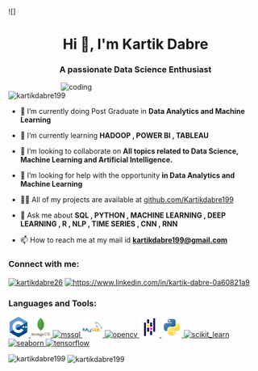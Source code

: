![]
<h1 align="center">Hi 👋, I'm Kartik Dabre</h1>
<h3 align="center">A passionate Data Science Enthusiast</h3>
<img align ="right" alt ="coding" width="400" src="https://camo.githubusercontent.com/e980be186738d95527c09835a4b363eceefe8750a96b65fd8b1293502de53c9b/68747470733a2f2f7374617469632e7769787374617469632e636f6d2f6d656469612f3365393962395f66353361316361623935616534646664393338613162663661316136326634397e6d76322e676966">
<p align="left"> <img src="https://komarev.com/ghpvc/?username=kartikdabre199&label=Profile%20views&color=0e75b6&style=flat" alt="kartikdabre199" /> </p>


- 🔭 I’m currently doing Post Graduate in **Data Analytics and Machine Learning**

- 🌱 I’m currently learning **HADOOP , POWER BI , TABLEAU**

- 👯 I’m looking to collaborate on **All topics related to Data Science, Machine Learning and Artificial Intelligence.**

- 🤝 I’m looking for help with the opportunity **in Data Analytics and Machine Learning**

- 👨‍💻 All of my projects are available at [github.com/Kartikdabre199](github.com/Kartikdabre199)

- 💬 Ask me about **SQL , PYTHON , MACHINE LEARNING , DEEP LEARNING , R , NLP , TIME SERIES , CNN , RNN**

- 📫 How to reach me at my mail id **kartikdabre199@gmail.com**

<h3 align="left">Connect with me:</h3>
<p align="left">
<a href="https://twitter.com/kartikdabre26" target="blank"><img align="center" src="https://raw.githubusercontent.com/rahuldkjain/github-profile-readme-generator/master/src/images/icons/Social/twitter.svg" alt="kartikdabre26" height="30" width="40" /></a>
<a href="https://linkedin.com/in/https://www.linkedin.com/in/kartik-dabre-0a60821a9" target="blank"><img align="center" src="https://www.google.com/url?sa=i&url=https%3A%2F%2Fwww.pinterest.com%2Fpin%2F59813501292017265%2F&psig=AOvVaw2k6LPPT4FQwqub8SStai13&ust=1684835976953000&source=images&cd=vfe&ved=0CBEQjRxqFwoTCMidn6bViP8CFQAAAAAdAAAAABAt" alt="https://www.linkedin.com/in/kartik-dabre-0a60821a9" height="30" width="40" /></a>
</p>

<h3 align="left">Languages and Tools:</h3>
<p align="left"> <a href="https://www.w3schools.com/cpp/" target="_blank" rel="noreferrer"> <img src="https://raw.githubusercontent.com/devicons/devicon/master/icons/cplusplus/cplusplus-original.svg" alt="cplusplus" width="40" height="40"/> </a> <a href="https://www.mongodb.com/" target="_blank" rel="noreferrer"> <img src="https://raw.githubusercontent.com/devicons/devicon/master/icons/mongodb/mongodb-original-wordmark.svg" alt="mongodb" width="40" height="40"/> </a> <a href="https://www.microsoft.com/en-us/sql-server" target="_blank" rel="noreferrer"> <img src="https://www.svgrepo.com/show/303229/microsoft-sql-server-logo.svg" alt="mssql" width="40" height="40"/> </a> <a href="https://www.mysql.com/" target="_blank" rel="noreferrer"> <img src="https://raw.githubusercontent.com/devicons/devicon/master/icons/mysql/mysql-original-wordmark.svg" alt="mysql" width="40" height="40"/> </a> <a href="https://opencv.org/" target="_blank" rel="noreferrer"> <img src="https://www.vectorlogo.zone/logos/opencv/opencv-icon.svg" alt="opencv" width="40" height="40"/> </a> <a href="https://pandas.pydata.org/" target="_blank" rel="noreferrer"> <img src="https://raw.githubusercontent.com/devicons/devicon/2ae2a900d2f041da66e950e4d48052658d850630/icons/pandas/pandas-original.svg" alt="pandas" width="40" height="40"/> </a> <a href="https://www.python.org" target="_blank" rel="noreferrer"> <img src="https://raw.githubusercontent.com/devicons/devicon/master/icons/python/python-original.svg" alt="python" width="40" height="40"/> </a> <a href="https://scikit-learn.org/" target="_blank" rel="noreferrer"> <img src="https://upload.wikimedia.org/wikipedia/commons/0/05/Scikit_learn_logo_small.svg" alt="scikit_learn" width="40" height="40"/> </a> <a href="https://seaborn.pydata.org/" target="_blank" rel="noreferrer"> <img src="https://seaborn.pydata.org/_images/logo-mark-lightbg.svg" alt="seaborn" width="40" height="40"/> </a> <a href="https://www.tensorflow.org" target="_blank" rel="noreferrer"> <img src="https://www.vectorlogo.zone/logos/tensorflow/tensorflow-icon.svg" alt="tensorflow" width="40" height="40"/> </a> </p>

<p><img align="left" src="https://github-readme-stats.vercel.app/api/top-langs?username=kartikdabre199&show_icons=true&locale=en&layout=compact" alt="kartikdabre199" /></p>

<p>&nbsp;<img align="center" src="https://github-readme-stats.vercel.app/api?username=kartikdabre199&show_icons=true&locale=en" alt="kartikdabre199" /></p>




